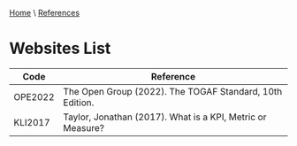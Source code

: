 [Home](../../index.md) \ [References](../references.md)

# Websites List

|Code|Reference|
|---|---|
|OPE2022|The Open Group (2022). The TOGAF Standard, 10th Edition.|[https://www.opengroup.org/togaf/10thedition](https://www.opengroup.org/togaf/10thedition)|
|KLI2017|Taylor, Jonathan (2017). What is a KPI, Metric or Measure?|[https://www.klipfolio.com/blog/kpi-metric-measure](https://www.klipfolio.com/blog/kpi-metric-measure)|